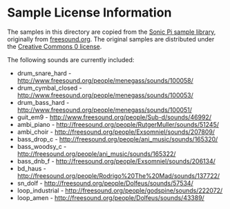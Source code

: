 # Sample License Information

The samples in this directory are copied from the [Sonic Pi sample library](https://github.com/samaaron/sonic-pi/tree/master/etc/samples), originally from [freesound.org](http://www.freesound.org). The original samples are distributed under the [Creative Commons 0 license](http://creativecommons.org/publicdomain/zero/1.0/).

The following sounds are currently included:

- drum\_snare_hard - http://www.freesound.org/people/menegass/sounds/100058/
- drum\_cymbal_closed - http://www.freesound.org/people/menegass/sounds/100053/
- drum\_bass_hard - http://www.freesound.org/people/menegass/sounds/100051/
- guit_em9 - http://www.freesound.org/people/Sub-d/sounds/46992/
- ambi_piano - http://freesound.org/people/RutgerMuller/sounds/51245/
- ambi_choir - http://freesound.org/people/Exsomniel/sounds/207809/
- bass\_drop_c - http://freesound.org/people/ani_music/sounds/165320/
- bass\_woodsy_c - http://freesound.org/people/ani_music/sounds/165322/
- bass\_dnb_f - http://freesound.org/people/Exsomniel/sounds/206134/
- bd_haus - http://freesound.org/people/Rodrigo%20The%20Mad/sounds/137722/
- sn_dolf - http://freesound.org/people/Dolfeus/sounds/57534/
- loop_industrial - http://freesound.org/people/godspine/sounds/222072/
- loop_amen - http://freesound.org/people/Dolfeus/sounds/43389/
